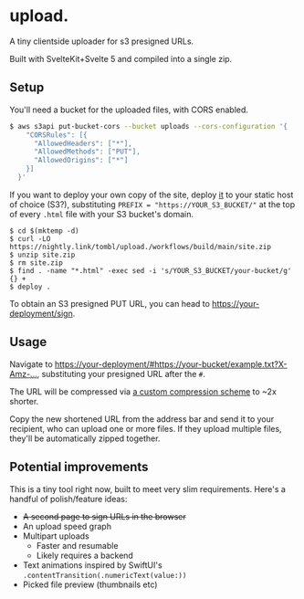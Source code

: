 # upload.

A tiny clientside uploader for s3 presigned URLs.

Built with SvelteKit+Svelte 5 and compiled into a single zip.

## Setup

You'll need a bucket for the uploaded files, with CORS enabled.

```sh
$ aws s3api put-bucket-cors --bucket uploads --cors-configuration '{
    "CORSRules": [{
      "AllowedHeaders": ["*"],
      "AllowedMethods": ["PUT"],
      "AllowedOrigins": ["*"]
    }]
  }'
```

If you want to deploy your own copy of the site, deploy
[it](https://nightly.link/tombl/upload./workflows/build/main/site.zip) to your
static host of choice (S3?), substituting `PREFIX = "https://YOUR_S3_BUCKET/"`
at the top of every `.html` file with your S3 bucket's domain.

```
$ cd $(mktemp -d)
$ curl -LO https://nightly.link/tombl/upload./workflows/build/main/site.zip
$ unzip site.zip
$ rm site.zip
$ find . -name "*.html" -exec sed -i 's/YOUR_S3_BUCKET/your-bucket/g' {} +
$ deploy .
```

To obtain an S3 presigned PUT URL, you can head to [https://your-deployment/sign](https://upload.on.tombl.net/sign).

## Usage

Navigate to
[https://your-deployment/#https://your-bucket/example.txt?X-Amz-...](https://upload.on.tombl.net/#https://your-bucket/example.txt?X-Amz-...),
substituting your presigned URL after the `#`.

The URL will be compressed via
[a custom compression scheme](https://github.com/tombl/upload./blob/main/src/qpack.ts)
to ~2x shorter.

Copy the new shortened URL from the address bar and send it to your recipient,
who can upload one or more files. If they upload multiple files, they'll be
automatically zipped together.

## Potential improvements

This is a tiny tool right now, built to meet very slim requirements. Here's a
handful of polish/feature ideas:

- ~~A second page to sign URLs in the browser~~
- An upload speed graph
- Multipart uploads
  - Faster and resumable
  - Likely requires a backend
- Text animations inspired by SwiftUI's
  `.contentTransition(.numericText(value:))`
- Picked file preview (thumbnails etc)
